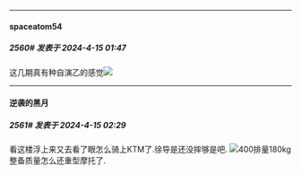 ﻿
*****

####  spaceatom54  
##### 2560#       发表于 2024-4-15 01:47

这几期真有种自演乙的感觉<img src="https://static.saraba1st.com/image/smiley/face2017/004.gif" referrerpolicy="no-referrer">


*****

####  逆袭的黑月  
##### 2561#       发表于 2024-4-15 02:29

看这楼浮上来又去看了眼怎么骑上KTM了.徐导是还没摔够是吧.
<img src="https://static.saraba1st.com/image/smiley/face2017/067.png" referrerpolicy="no-referrer">400排量180kg整备质量怎么还重型摩托了.

